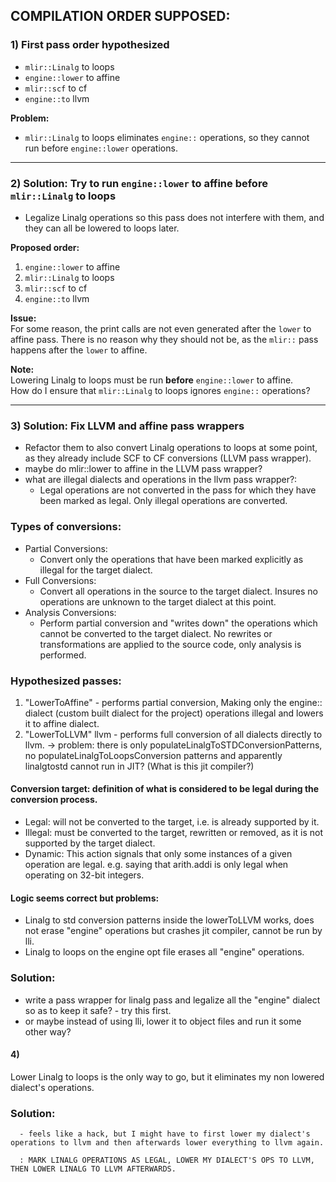 
## COMPILATION ORDER SUPPOSED:

### 1) First pass order hypothesized
- `mlir::Linalg` to loops  
- `engine::lower` to affine  
- `mlir::scf` to cf  
- `engine::to` llvm  

**Problem:**  
- `mlir::Linalg` to loops eliminates `engine::` operations, so they cannot run before `engine::lower` operations.

---

### 2) Solution: Try to run `engine::lower` to affine before `mlir::Linalg` to loops
- Legalize Linalg operations so this pass does not interfere with them, and they can all be lowered to loops later.

**Proposed order:**  
1. `engine::lower` to affine  
2. `mlir::Linalg` to loops  
3. `mlir::scf` to cf  
4. `engine::to` llvm  

**Issue:**  
For some reason, the print calls are not even generated after the `lower` to affine pass. There is no reason why they should not be, as the `mlir::` pass happens after the `lower` to affine.  

**Note:**  
Lowering Linalg to loops must be run **before** `engine::lower` to affine.  
How do I ensure that `mlir::Linalg` to loops ignores `engine::` operations?

---

### 3) Solution: Fix LLVM and affine pass wrappers  
- Refactor them to also convert Linalg operations to loops at some point, as they already include SCF to CF conversions (LLVM pass wrapper).
- maybe do mlir::lower to affine in the LLVM pass wrapper?
- what are illegal dialects and operations in the llvm pass wrapper?:
    - Legal operations are not converted in the pass for which they have been marked as legal. Only illegal operations are converted.

### Types of conversions:
 - Partial Conversions:
    - Convert only the operations that have been marked explicitly as illegal for the target dialect.
 - Full Conversions:
    - Convert all operations in the source to the target dialect. Insures no operations are unknown to the target dialect at this point.
 - Analysis Conversions:
    - Perform partial conversion and "writes down" the operations which cannot be converted to the target dialect. No rewrites or transformations  are applied to the source code, only analysis is performed.

### Hypothesized passes:

1. "LowerToAffine" - performs partial conversion, Making only the engine:: dialect (custom built dialect for the project) operations illegal and lowers it to affine dialect.
2. "LowerToLLVM" llvm - performs full conversion of all dialects directly to llvm. -> problem: there is only populateLinalgToSTDConversionPatterns, no populateLinalgToLoopsConversion patterns and apparently linalgtostd cannot run in JIT? (What is this jit compiler?)


#### Conversion target:  definition of what is considered to be legal during the conversion process.
 - Legal: will not be converted to the target, i.e. is already supported by it.
 - Illegal: must be converted to the target, rewritten or removed, as it is not supported by the target dialect.
 - Dynamic: This action signals that only some instances of a given operation are legal. e.g. saying that arith.addi is only legal when operating on 32-bit integers.


#### Logic seems correct but problems:
 - Linalg to std conversion patterns inside the lowerToLLVM works, does not erase "engine" operations but crashes jit compiler, cannot be run by lli.
 - Linalg to loops on the engine opt file erases all "engine" operations.

### Solution:
 - write a pass wrapper for linalg pass and legalize all the "engine" dialect so as to keep it safe? - try this first.
 - or maybe instead of using lli, lower it to object files and run it some other way? 



#### 4)
   Lower Linalg to loops is the only way to go, but it eliminates my non lowered dialect's operations. 
   ### Solution:
      - feels like a hack, but I might have to first lower my dialect's operations to llvm and then afterwards lower everything to llvm again.

      : MARK LINALG OPERATIONS AS LEGAL, LOWER MY DIALECT'S OPS TO LLVM, THEN LOWER LINALG TO LLVM AFTERWARDS.